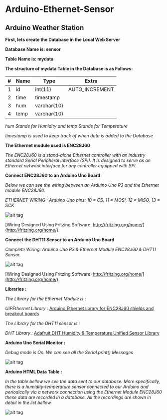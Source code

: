 # Arduino-Ethernet-Sensor

## Arduino Weather Station

**First, lets create the Database in the Local Web Server**

**Database Name is: sensor**

**Table Name is: mydata**

**The structure of mydata Table in the Database is as Follows:**

| # | Name    | Type          | Extra        |
|---|---------|---------------|--------------|
|1  |id       |int(11)        |AUTO_INCREMENT|
|2  |time     |timestamp      |              |
|3  |hum      |varchar(10)    |              |
|4  |temp     |varchar(10)    |              |

*hum Stands for Humidity and temp Stands for Temperature*

*timestamp is used to keep track of when data is added to the Database*

**The Ethernet module used is ENC28J60**

*The  ENC28J60  is  a  stand-alone  Ethernet  controller
with  an  industry  standard  Serial  Peripheral  Interface
(SPI).  It  is  designed  to  serve  as  an  Ethernet  network
interface for any controller equipped with SPI.*

**Connect ENC28J60 to an Arduino Uno Board**

*Below we can see the wiring between an Arduino Uno R3 and the Ethernet module ENC28J60.*

*ETHERNET WIRING :
Arduino Uno pins: 10 = CS, 11 = MOSI, 12 = MISO, 13 = SCK*

![alt tag](screenshots/wiringEthernet.png "Sensor Wiring")

[Wiring Designed Using Fritzing Software: http://fritzing.org/home/](http://fritzing.org/home/)


**Connect the DHT11 Sensor to an Arduino Uno Board**

*Complete Wiring. Arduino Uno R3 & Ethernet Module ENC28J60 & DHT11 Sensor.*

![alt tag](screenshots/wiringSensor.png "Sensor Wiring")

[Wiring Designed Using Fritzing Software: http://fritzing.org/home/](http://fritzing.org/home/)

**Libraries :**

*The Library for the Ethernet Module is :*

*UIPEthernet Library :* [Arduino Ethernet library for ENC28J60 shields and breakout boards](https://github.com/ntruchsess/arduino_uip/)

*The Library for the DHT11 sensor is :*

*DHT Library :* [Adafruit DHT Humidity & Temperature Unified Sensor Library](https://github.com/adafruit/DHT-sensor-library)

**Arduino Uno Serial Monitor :**

*Debug mode is On. We can see all the Serial.print() Messages*

![alt tag](screenshots/serial_Monitor.png "Sensor Monitor")

**Arduino HTML Data Table :**

*In the table bellow we see the data sent to our database. More specifically, there is a humidity-temperature sensor connected to our Arduino and periodically via a network connection using the Ethernet Module ENC28J60 these data are recorded in a database. All the recordings are shown in detail in the list bellow.*

![alt tag](screenshots/dataTable.png "Data Table")

